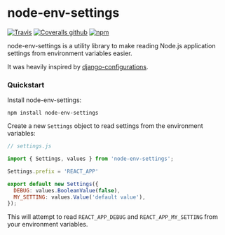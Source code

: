 # node-env-settings

[![Travis](https://img.shields.io/travis/rehandalal/node-env-settings.svg)](https://travis-ci.org/rehandalal/node-env-settings)
[![Coveralls github](https://img.shields.io/coveralls/github/rehandalal/node-env-settings.svg)](https://coveralls.io/github/rehandalal/node-env-settings)
[![npm](https://img.shields.io/npm/v/node-env-settings.svg)](https://www.npmjs.com/package/node-env-settings)

node-env-settings is a utility library to make reading Node.js application settings
from environment variables easier.

It was heavily inspired by 
[django-configurations](https://github.com/jazzband/django-configurations).

### Quickstart

Install node-env-settings:

```
npm install node-env-settings
```

Create a new `Settings` object to read settings from the environment variables:

```js
// settings.js

import { Settings, values } from 'node-env-settings';

Settings.prefix = 'REACT_APP'

export default new Settings({
  DEBUG: values.BooleanValue(false),
  MY_SETTING: values.Value('default value'),
});
```

This will attempt to read `REACT_APP_DEBUG` and `REACT_APP_MY_SETTING` from your
environment variables.
